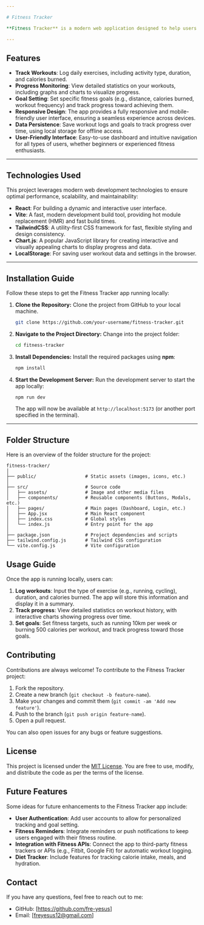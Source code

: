 ```yaml
---

# Fitness Tracker

**Fitness Tracker** is a modern web application designed to help users monitor and manage their fitness goals. It provides users with an intuitive and responsive interface to track workouts, monitor progress, and achieve fitness targets. The app is built with **React, **Vite**, and **TailwindCSS**, ensuring a fast, efficient, and highly responsive user experience.

---
```


## **Features**

- **Track Workouts**: Log daily exercises, including activity type, duration, and calories burned.
- **Progress Monitoring**: View detailed statistics on your workouts, including graphs and charts to visualize progress.
- **Goal Setting**: Set specific fitness goals (e.g., distance, calories burned, workout frequency) and track progress toward achieving them.
- **Responsive Design**: The app provides a fully responsive and mobile-friendly user interface, ensuring a seamless experience across devices.
- **Data Persistence**: Save workout logs and goals to track progress over time, using local storage for offline access.
- **User-Friendly Interface**: Easy-to-use dashboard and intuitive navigation for all types of users, whether beginners or experienced fitness enthusiasts.
  
---

## **Technologies Used**

This project leverages modern web development technologies to ensure optimal performance, scalability, and maintainability:

- **React**: For building a dynamic and interactive user interface.
- **Vite**: A fast, modern development build tool, providing hot module replacement (HMR) and fast build times.
- **TailwindCSS**: A utility-first CSS framework for fast, flexible styling and design consistency.
- **Chart.js**: A popular JavaScript library for creating interactive and visually appealing charts to display progress and data.
- **LocalStorage**: For saving user workout data and settings in the browser.

---

## **Installation Guide**

Follow these steps to get the Fitness Tracker app running locally:

1. **Clone the Repository:**
    Clone the project from GitHub to your local machine.
    ```bash
    git clone https://github.com/your-username/fitness-tracker.git
    ```

2. **Navigate to the Project Directory:**
    Change into the project folder:
    ```bash
    cd fitness-tracker
    ```

3. **Install Dependencies:**
    Install the required packages using **npm**:
    ```bash
    npm install
    ```

4. **Start the Development Server:**
    Run the development server to start the app locally:
    ```bash
    npm run dev
    ```
    The app will now be available at `http://localhost:5173` (or another port specified in the terminal).

---

## **Folder Structure**

Here is an overview of the folder structure for the project:

```
fitness-tracker/
│
├── public/                  # Static assets (images, icons, etc.)
│
├── src/                     # Source code
│   ├── assets/              # Image and other media files
│   ├── components/          # Reusable components (Buttons, Modals, etc.)
│   ├── pages/               # Main pages (Dashboard, Login, etc.)
│   ├── App.jsx              # Main React component
│   ├── index.css            # Global styles
│   └── index.js             # Entry point for the app
│
├── package.json             # Project dependencies and scripts
├── tailwind.config.js       # Tailwind CSS configuration
└── vite.config.js           # Vite configuration
```



## **Usage Guide**

Once the app is running locally, users can:

1. **Log workouts**: Input the type of exercise (e.g., running, cycling), duration, and calories burned. The app will store this information and display it in a summary.
2. **Track progress**: View detailed statistics on workout history, with interactive charts showing progress over time.
3. **Set goals**: Set fitness targets, such as running 10km per week or burning 500 calories per workout, and track progress toward those goals.



## **Contributing**

Contributions are always welcome! To contribute to the Fitness Tracker project:

1. Fork the repository.
2. Create a new branch (`git checkout -b feature-name`).
3. Make your changes and commit them (`git commit -am 'Add new feature'`).
4. Push to the branch (`git push origin feature-name`).
5. Open a pull request.

You can also open issues for any bugs or feature suggestions.


## **License**

This project is licensed under the [MIT License](LICENSE). You are free to use, modify, and distribute the code as per the terms of the license.


## **Future Features**

Some ideas for future enhancements to the Fitness Tracker app include:

- **User Authentication**: Add user accounts to allow for personalized tracking and goal setting.
- **Fitness Reminders**: Integrate reminders or push notifications to keep users engaged with their fitness routine.
- **Integration with Fitness APIs**: Connect the app to third-party fitness trackers or APIs (e.g., Fitbit, Google Fit) for automatic workout logging.
- **Diet Tracker**: Include features for tracking calorie intake, meals, and hydration.


## **Contact**

If you have any questions, feel free to reach out to me:

- GitHub: [https://github.com/fre-yesus]
- Email: [freyesus12@gmail.com]



